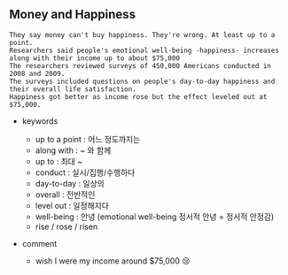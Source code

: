 ## Money and Happiness

```
They say money can't buy happiness. They're wrong. At least up to a point.
Researchers said people's emotional well-being -happiness- increases along with their income up to about $75,000
The researchers reviewed surveys of 450,000 Americans conducted in 2008 and 2009.
The surveys included questions on people's day-to-day happiness and their overall life satisfaction.
Happiness got better as income rose but the effect leveled out at $75,000.
```

* keywords
  - up to a point : 어느 정도까지는
  - along with : ~ 와 함께
  - up to : 최대 ~
  - conduct : 실시/집행/수행하다
  - day-to-day : 일상의
  - overall : 전반적인
  - level out : 일정해지다
  - well-being : 안녕 (emotional well-being 정서적 안녕 = 정서적 안정감)
  - rise / rose / risen

* comment
  - wish I were my income around $75,000 😢
